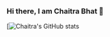 ### Hi there, I am Chaitra Bhat 👋

[![Chaitra's GitHub stats](https://github-readme-stats.vercel.app/api?username=Chaitra-Bhat383&count_private=true&theme=react&showicons=true])




